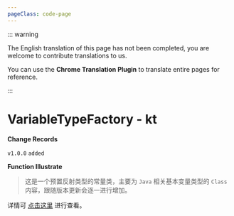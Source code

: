 ```yaml
---
pageClass: code-page
---
```


::: warning

The English translation of this page has not been completed, you are welcome to contribute translations to us.

You can use the **Chrome Translation Plugin** to translate entire pages for reference.

:::

# VariableTypeFactory <span class="symbol">- kt</span>

**Change Records**

`v1.0.0` `added`

**Function Illustrate**

> 这是一个预置反射类型的常量类，主要为 `Java` 相关基本变量类型的 `Class` 内容，跟随版本更新会逐一进行增加。

详情可 [点击这里](https://github.com/fankes/YukiReflection/blob/master/yukireflection/src/api/kotlin/com/highcapable/yukireflection/type/java/VariableTypeFactory.kt) 进行查看。